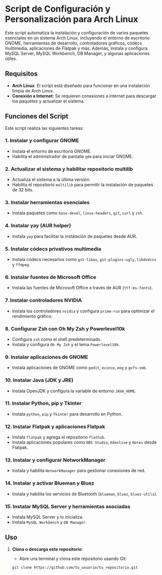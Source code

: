 # Script de Configuración y Personalización para Arch Linux

Este script automatiza la instalación y configuración de varios paquetes esenciales en un sistema Arch Linux, incluyendo el entorno de escritorio GNOME, herramientas de desarrollo, controladores gráficos, códecs multimedia, aplicaciones de Flatpak y más. Además, instala y configura MySQL Server, MySQL Workbench, DB Manager, y algunas aplicaciones útiles.

## Requisitos

- **Arch Linux**: El script está diseñado para funcionar en una instalación limpia de Arch Linux.
- **Conexión a Internet**: Se requieren conexiones a internet para descargar los paquetes y actualizar el sistema.

## Funciones del Script

Este script realiza las siguientes tareas:

### 1. **Instalar y configurar GNOME**
   - Instala el entorno de escritorio GNOME.
   - Habilita el administrador de pantalla `gdm` para iniciar GNOME.

### 2. **Actualizar el sistema y habilitar repositorio multilib**
   - Actualiza el sistema a la última versión.
   - Habilita el repositorio `multilib` para permitir la instalación de paquetes de 32 bits.

### 3. **Instalar herramientas esenciales**
   - Instala paquetes como `base-devel`, `linux-headers`, `git`, `curl` y `zsh`.

### 4. **Instalar yay (AUR helper)**
   - Instala `yay` para facilitar la instalación de paquetes desde AUR.

### 5. **Instalar códecs privativos multimedia**
   - Instala códecs necesarios como `gst-libav`, `gst-plugins-ugly`, `libdvdcss` y `ffmpeg`.

### 6. **Instalar fuentes de Microsoft Office**
   - Instala las fuentes de Microsoft Office a través de AUR (`ttf-ms-fonts`).

### 7. **Instalar controladores NVIDIA**
   - Instala los controladores `nvidia` y configura `prime-run` para optimizar el rendimiento gráfico.

### 8. **Configurar Zsh con Oh My Zsh y Powerlevel10k**
   - Configura `zsh` como el shell predeterminado.
   - Instala y configura `Oh My Zsh` y el tema `Powerlevel10k`.

### 9. **Instalar aplicaciones de GNOME**
   - Instala aplicaciones de GNOME como `gedit`, `evince`, `eog` y `gvfs-smb`.

### 10. **Instalar Java (JDK y JRE)**
   - Instala OpenJDK y configura la variable de entorno `JAVA_HOME`.

### 11. **Instalar Python, pip y Tkinter**
   - Instala `python`, `pip` y `Tkinter` para desarrollo en Python.

### 12. **Instalar Flatpak y aplicaciones Flatpak**
   - Instala `flatpak` y agrega el repositorio `flathub`.
   - Instala aplicaciones populares como `OBS Studio`, `Kdenlive` y `Notes` desde Flatpak.

### 13. **Instalar y configurar NetworkManager**
   - Instala y habilita `NetworkManager` para gestionar conexiones de red.

### 14. **Instalar y activar Blueman y Bluez**
   - Instala y habilita los servicios de Bluetooth (`blueman`, `bluez`, `bluez-utils`).

### 15. **Instalar MySQL Server y herramientas asociadas**
   - Instala MySQL Server y lo inicializa.
   - Instala `MySQL Workbench` y `DB Manager`.

## Uso

1. **Clona o descarga este repositorio**:
   - Abre una terminal y clona este repositorio usando Git:

   ```bash
   git clone https://github.com/tu_usuario/tu_repositorio.git

